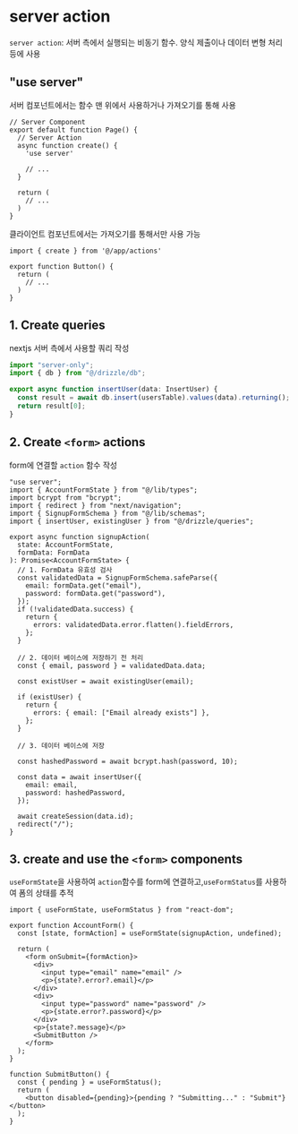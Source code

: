 # server action

`server action`: 서버 측에서 실행되는 비동기 함수. 양식 제출이나 데이터 변형 처리 등에 사용



## "use server"

서버 컴포넌트에서는 함수 맨 위에서 사용하거나 가져오기를 통해 사용

```tsx
// Server Component
export default function Page() {
  // Server Action
  async function create() {
    'use server'
 
    // ...
  }
 
  return (
    // ...
  )
}
```

클라이언트 컴포넌트에서는 가져오기를 통해서만 사용 가능

```tsx
import { create } from '@/app/actions'
 
export function Button() {
  return (
    // ...
  )
}
```



## 1. Create queries

nextjs 서버 측에서 사용할 쿼리 작성

```typescript
import "server-only";
import { db } from "@/drizzle/db";

export async function insertUser(data: InsertUser) {
  const result = await db.insert(usersTable).values(data).returning();
  return result[0];
}
```

## 2. Create `<form>` actions

form에 연결할 `action` 함수 작성

```tsx
"use server";
import { AccountFormState } from "@/lib/types";
import bcrypt from "bcrypt";
import { redirect } from "next/navigation";
import { SignupFormSchema } from "@/lib/schemas";
import { insertUser, existingUser } from "@/drizzle/queries";

export async function signupAction(
  state: AccountFormState,
  formData: FormData
): Promise<AccountFormState> {
  // 1. FormData 유효성 검사
  const validatedData = SignupFormSchema.safeParse({
    email: formData.get("email"),
    password: formData.get("password"),
  });
  if (!validatedData.success) {
    return {
      errors: validatedData.error.flatten().fieldErrors,
    };
  }

  // 2. 데이터 베이스에 저장하기 전 처리
  const { email, password } = validatedData.data;

  const existUser = await existingUser(email);

  if (existUser) {
    return {
      errors: { email: ["Email already exists"] },
    };
  }

  // 3. 데이터 베이스에 저장

  const hashedPassword = await bcrypt.hash(password, 10);

  const data = await insertUser({
    email: email,
    password: hashedPassword,
  });

  await createSession(data.id);
  redirect("/");
}
```

## 3. create and use the `<form>` components

 `useFormState`을 사용하여 `action`함수를 form에 연결하고,`useFormStatus`를 사용하여 폼의 상태를 추적

```tsx
import { useFormState, useFormStatus } from "react-dom";

export function AccountForm() {
  const [state, formAction] = useFormState(signupAction, undefined);

  return (
    <form onSubmit={formAction}>
      <div>
        <input type="email" name="email" />
        <p>{state?.error?.email}</p>
      </div>
      <div>
        <input type="password" name="password" />
        <p>{state.error?.password}</p>
      </div>
      <p>{state?.message}</p>
      <SubmitButton />
    </form>
  );
}

function SubmitButton() {
  const { pending } = useFormStatus();
  return (
    <button disabled={pending}>{pending ? "Submitting..." : "Submit"}</button>
  );
}
```